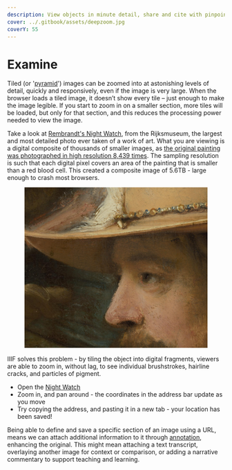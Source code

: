```yaml
---
description: View objects in minute detail, share and cite with pinpoint accuracy
cover: ../.gitbook/assets/deepzoom.jpg
coverY: 55
---
```


# Examine

Tiled (or '[pyramid](https://training.iiif.io/iiif-online-workshop/day-two/fileformats.html)') images can be zoomed into at astonishing levels of detail, quickly and responsively, even if the image is very large. When the browser loads a tiled image, it doesn’t show every tile – just enough to make the image legible. If you start to zoom in on a smaller section, more tiles will be loaded, but only for that section, and this reduces the processing power needed to view the image.

Take a look at [Rembrandt's Night Watch](https://hyper-resolution.org/view.html?pointer=0.329,0.001\&i=Rijksmuseum/SK-C-5/SK-C-5\_VIS\_20-um\_2019-12-21), from the Rijksmuseum, the largest and most detailed photo ever taken of a work of art. What you are viewing is a digital composite of thousands of smaller images, as [the original painting was photographed in high resolution 8,439 times](https://www.rijksmuseum.nl/en/stories/operation-night-watch/story/ultra-high-resolution-image-of-the-night-watch). The sampling resolution is such that each digital pixel covers an area of the painting that is smaller than a red blood cell. This created a composite image of 5.6TB - large enough to crash most browsers.

<figure><img src="../.gitbook/assets/image (2).png" alt=""><figcaption></figcaption></figure>

IIIF solves this problem - by tiling the object into digital fragments, viewers are able to zoom in, without lag, to see individual brushstrokes, hairline cracks, and particles of pigment.&#x20;

* Open the [Night Watch](https://hyper-resolution.org/view.html?pointer=0.329,0.001\&i=Rijksmuseum/SK-C-5/SK-C-5\_VIS\_20-um\_2019-12-21)
* Zoom in, and pan around - the coordinates in the address bar update as you move
* Try copying the address, and pasting it in a new tab - your location has been saved!

Being able to define and save a specific section of an image using a URL, means we can attach additional information to it through [annotation](annotate.md), enhancing the original. This might mean attaching a text transcript, overlaying another image for context or comparison, or adding a narrative commentary to support teaching and learning.

